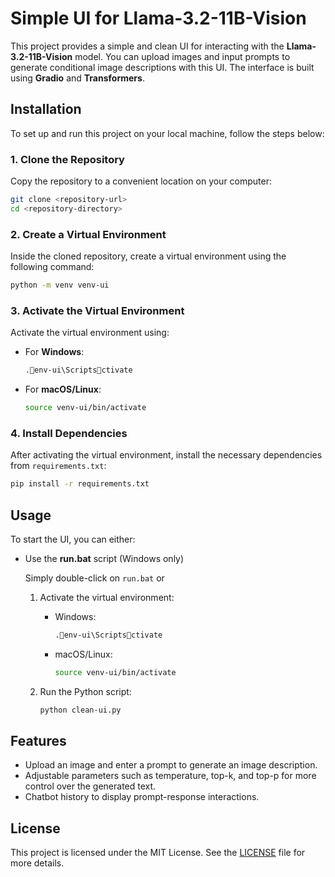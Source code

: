 
# Simple UI for Llama-3.2-11B-Vision

This project provides a simple and clean UI for interacting with the **Llama-3.2-11B-Vision** model. You can upload images and input prompts to generate conditional image descriptions with this UI. The interface is built using **Gradio** and **Transformers**.

## Installation

To set up and run this project on your local machine, follow the steps below:

### 1. Clone the Repository

Copy the repository to a convenient location on your computer:

```bash
git clone <repository-url>
cd <repository-directory>
```

### 2. Create a Virtual Environment

Inside the cloned repository, create a virtual environment using the following command:

```bash
python -m venv venv-ui
```

### 3. Activate the Virtual Environment

Activate the virtual environment using:

- For **Windows**:
  ```bash
  .env-ui\Scriptsctivate
  ```

- For **macOS/Linux**:
  ```bash
  source venv-ui/bin/activate
  ```

### 4. Install Dependencies

After activating the virtual environment, install the necessary dependencies from `requirements.txt`:

```bash
pip install -r requirements.txt
```

## Usage

To start the UI, you can either:

- Use the **run.bat** script (Windows only)
  
  Simply double-click on `run.bat` or

  1. Activate the virtual environment:
     
     - Windows:
       ```bash
       .env-ui\Scriptsctivate
       ```
     - macOS/Linux:
       ```bash
       source venv-ui/bin/activate
       ```

  2. Run the Python script:
  
     ```bash
     python clean-ui.py
     ```

## Features

- Upload an image and enter a prompt to generate an image description.
- Adjustable parameters such as temperature, top-k, and top-p for more control over the generated text.
- Chatbot history to display prompt-response interactions.

## License

This project is licensed under the MIT License. See the [LICENSE](LICENSE) file for more details.
